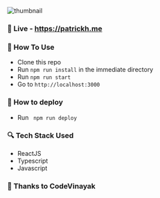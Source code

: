 ![thumbnail](https://user-images.githubusercontent.com/58818596/236095633-ffcbadf0-652f-47e3-92a7-393154bdb87e.png)

### 👋 Live - https://patrickh.me

### 🧠 How To Use

- Clone this repo
- Run `npm run install` in the immediate directory
- Run `npm run start`
- Go to `http://localhost:3000   `

### 🚗 How to deploy

- Run ` npm run deploy`

### 🔍 Tech Stack Used

- ReactJS
- Typescript
- Javascript

### 👏 Thanks to CodeVinayak
